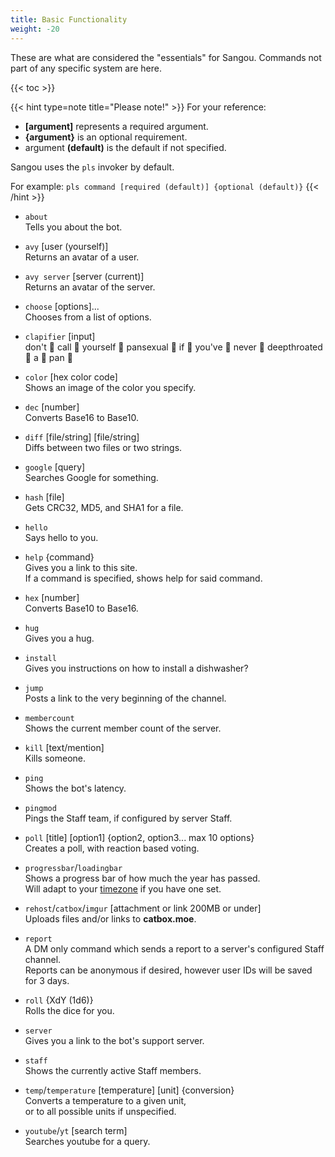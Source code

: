 ```yaml
---
title: Basic Functionality
weight: -20
---
```


These are what are considered the "essentials" for Sangou. Commands not part of any specific system are here.

<!--more-->

{{< toc >}}

{{< hint type=note title="Please note!" >}}
For your reference:
- **[argument]** represents a required argument.
- **{argument}** is an optional requirement.
- argument **(default)** is the default if not specified.

Sangou uses the `pls` invoker by default.

For example: `pls command [required (default)] {optional (default)}`
{{< /hint >}}

- `about`<br>
Tells you about the bot.

- `avy` [user (yourself)]<br>
Returns an avatar of a user.

- `avy server` [server (current)]<br>
Returns an avatar of the server.

- `choose` [options]...<br>
Chooses from a list of options.

- `clapifier` [input]<br>
don't 👏 call 👏 yourself 👏 pansexual 👏 if 👏 you've 👏 never 👏 deepthroated 👏 a 👏 pan 👏

- `color` [hex color code]<br>
Shows an image of the color you specify.

- `dec` [number]<br>
Converts Base16 to Base10.

- `diff` [file/string] [file/string]<br>
Diffs between two files or two strings.

- `google` [query]<br>
Searches Google for something.

- `hash` [file]<br>
Gets CRC32, MD5, and SHA1 for a file.

- `hello`<br>
Says hello to you.

- `help` {command}<br>
Gives you a link to this site.<br>
If a command is specified, shows help for said command.

- `hex` [number]<br>
Converts Base10 to Base16.

- `hug`<br>
Gives you a hug.

- `install`<br>
Gives you instructions on how to install a dishwasher?

- `jump`<br>
Posts a link to the very beginning of the channel.

- `membercount`<br>
Shows the current member count of the server.

- `kill` [text/mention]<br>
Kills someone.

- `ping`<br>
Shows the bot's latency.

- `pingmod`<br>
Pings the Staff team, if configured by server Staff.

- `poll` [title] [option1] {option2, option3... max 10 options}<br>
Creates a poll, with reaction based voting.

- `progressbar`/`loadingbar`<br>
Shows a progress bar of how much the year has passed.<br>
Will adapt to your [timezone](/as-a-user/advanced-functionality/#timezones) if you have one set.

- `rehost`/`catbox`/`imgur` [attachment or link 200MB or under]<br>
Uploads files and/or links to **catbox.moe**.

- `report`<br>
A DM only command which sends a report to a server's configured Staff channel.<br>
Reports can be anonymous if desired, however user IDs will be saved for 3 days.

- `roll` {XdY (1d6)}<br>
Rolls the dice for you.

- `server`<br>
Gives you a link to the bot's support server.

- `staff`<br>
Shows the currently active Staff members.

- `temp`/`temperature` [temperature] [unit] {conversion}<br>
Converts a temperature to a given unit,<br>
or to all possible units if unspecified.

- `youtube`/`yt` [search term]<br>
Searches youtube for a query.
